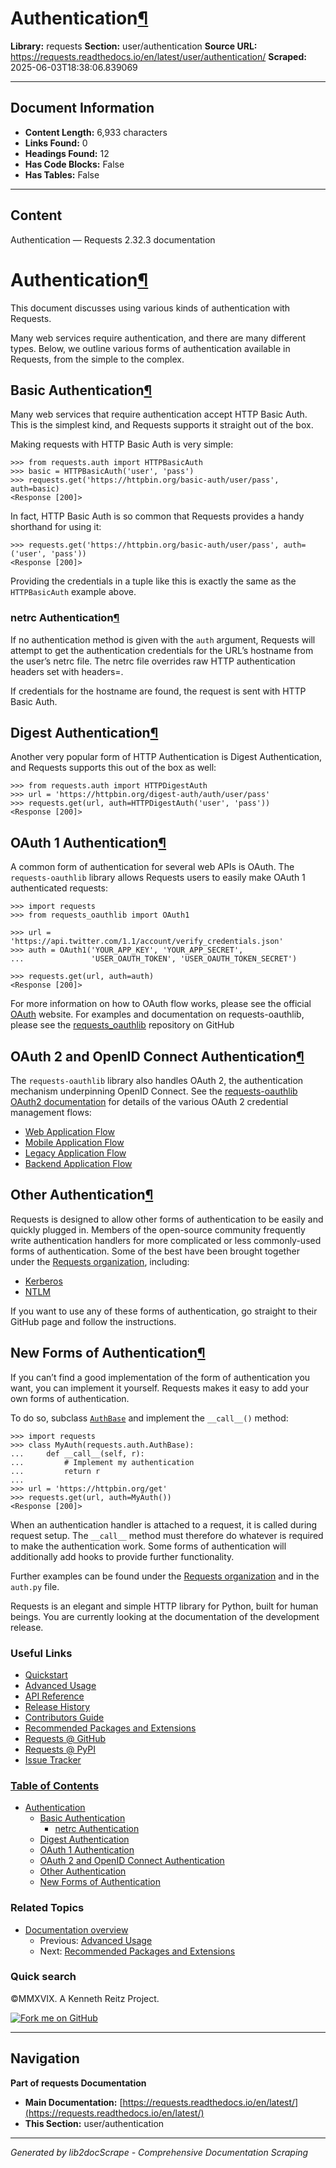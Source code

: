 # Authentication[¶](#authentication "Link to this heading")

**Library:** requests
**Section:** user/authentication
**Source URL:** https://requests.readthedocs.io/en/latest/user/authentication/
**Scraped:** 2025-06-03T18:38:06.839069

---

## Document Information

- **Content Length:** 6,933 characters
- **Links Found:** 0
- **Headings Found:** 12
- **Has Code Blocks:** False
- **Has Tables:** False

---

## Content


Authentication — Requests 2.32.3 documentation







# Authentication[¶](#authentication "Link to this heading")

This document discusses using various kinds of authentication with Requests.

Many web services require authentication, and there are many different types.
Below, we outline various forms of authentication available in Requests, from
the simple to the complex.

## Basic Authentication[¶](#basic-authentication "Link to this heading")

Many web services that require authentication accept HTTP Basic Auth. This is
the simplest kind, and Requests supports it straight out of the box.

Making requests with HTTP Basic Auth is very simple:

```
>>> from requests.auth import HTTPBasicAuth
>>> basic = HTTPBasicAuth('user', 'pass')
>>> requests.get('https://httpbin.org/basic-auth/user/pass', auth=basic)
<Response [200]>

```

In fact, HTTP Basic Auth is so common that Requests provides a handy shorthand
for using it:

```
>>> requests.get('https://httpbin.org/basic-auth/user/pass', auth=('user', 'pass'))
<Response [200]>

```

Providing the credentials in a tuple like this is exactly the same as the
`HTTPBasicAuth` example above.

### netrc Authentication[¶](#netrc-authentication "Link to this heading")

If no authentication method is given with the `auth` argument, Requests will
attempt to get the authentication credentials for the URL’s hostname from the
user’s netrc file. The netrc file overrides raw HTTP authentication headers
set with headers=.

If credentials for the hostname are found, the request is sent with HTTP Basic
Auth.



## Digest Authentication[¶](#digest-authentication "Link to this heading")

Another very popular form of HTTP Authentication is Digest Authentication,
and Requests supports this out of the box as well:

```
>>> from requests.auth import HTTPDigestAuth
>>> url = 'https://httpbin.org/digest-auth/auth/user/pass'
>>> requests.get(url, auth=HTTPDigestAuth('user', 'pass'))
<Response [200]>

```



## OAuth 1 Authentication[¶](#oauth-1-authentication "Link to this heading")

A common form of authentication for several web APIs is OAuth. The `requests-oauthlib`
library allows Requests users to easily make OAuth 1 authenticated requests:

```
>>> import requests
>>> from requests_oauthlib import OAuth1

>>> url = 'https://api.twitter.com/1.1/account/verify_credentials.json'
>>> auth = OAuth1('YOUR_APP_KEY', 'YOUR_APP_SECRET',
...               'USER_OAUTH_TOKEN', 'USER_OAUTH_TOKEN_SECRET')

>>> requests.get(url, auth=auth)
<Response [200]>

```

For more information on how to OAuth flow works, please see the official [OAuth](https://oauth.net/) website.
For examples and documentation on requests-oauthlib, please see the [requests\_oauthlib](https://github.com/requests/requests-oauthlib)
repository on GitHub


## OAuth 2 and OpenID Connect Authentication[¶](#oauth-2-and-openid-connect-authentication "Link to this heading")

The `requests-oauthlib` library also handles OAuth 2, the authentication mechanism
underpinning OpenID Connect. See the [requests-oauthlib OAuth2 documentation](https://requests-oauthlib.readthedocs.io/en/latest/oauth2_workflow.html) for
details of the various OAuth 2 credential management flows:

* [Web Application Flow](https://requests-oauthlib.readthedocs.io/en/latest/oauth2_workflow.html#web-application-flow)
* [Mobile Application Flow](https://requests-oauthlib.readthedocs.io/en/latest/oauth2_workflow.html#mobile-application-flow)
* [Legacy Application Flow](https://requests-oauthlib.readthedocs.io/en/latest/oauth2_workflow.html#legacy-application-flow)
* [Backend Application Flow](https://requests-oauthlib.readthedocs.io/en/latest/oauth2_workflow.html#backend-application-flow)

## Other Authentication[¶](#other-authentication "Link to this heading")

Requests is designed to allow other forms of authentication to be easily and
quickly plugged in. Members of the open-source community frequently write
authentication handlers for more complicated or less commonly-used forms of
authentication. Some of the best have been brought together under the
[Requests organization](https://github.com/requests), including:

* [Kerberos](https://github.com/requests/requests-kerberos)
* [NTLM](https://github.com/requests/requests-ntlm)

If you want to use any of these forms of authentication, go straight to their
GitHub page and follow the instructions.


## New Forms of Authentication[¶](#new-forms-of-authentication "Link to this heading")

If you can’t find a good implementation of the form of authentication you
want, you can implement it yourself. Requests makes it easy to add your own
forms of authentication.

To do so, subclass [`AuthBase`](../../api/#requests.auth.AuthBase "requests.auth.AuthBase") and implement the
`__call__()` method:

```
>>> import requests
>>> class MyAuth(requests.auth.AuthBase):
...     def __call__(self, r):
...         # Implement my authentication
...         return r
...
>>> url = 'https://httpbin.org/get'
>>> requests.get(url, auth=MyAuth())
<Response [200]>

```

When an authentication handler is attached to a request,
it is called during request setup. The `__call__` method must therefore do
whatever is required to make the authentication work. Some forms of
authentication will additionally add hooks to provide further functionality.

Further examples can be found under the [Requests organization](https://github.com/requests) and in the
`auth.py` file.






Requests is an elegant and simple HTTP library for Python, built for
human beings. You are currently looking at the documentation of the
development release.

### Useful Links

* [Quickstart](../quickstart/)
* [Advanced Usage](../advanced/)
* [API Reference](../../api/)
* [Release History](../../community/updates/#release-history)
* [Contributors Guide](../../dev/contributing/)
* [Recommended Packages and Extensions](../../community/recommended/)
* [Requests @ GitHub](https://github.com/psf/requests)
* [Requests @ PyPI](https://pypi.org/project/requests/)
* [Issue Tracker](https://github.com/psf/requests/issues)

### [Table of Contents](../../)

* [Authentication](#)
  + [Basic Authentication](#basic-authentication)
    - [netrc Authentication](#netrc-authentication)
  + [Digest Authentication](#digest-authentication)
  + [OAuth 1 Authentication](#oauth-1-authentication)
  + [OAuth 2 and OpenID Connect Authentication](#oauth-2-and-openid-connect-authentication)
  + [Other Authentication](#other-authentication)
  + [New Forms of Authentication](#new-forms-of-authentication)
### Related Topics

* [Documentation overview](../../)
  + Previous: [Advanced Usage](../advanced/ "previous chapter")
  + Next: [Recommended Packages and Extensions](../../community/recommended/ "next chapter")

### Quick search








©MMXVIX. A Kenneth Reitz Project.

[![Fork me on GitHub](https://github.blog/wp-content/uploads/2008/12/forkme_right_darkblue_121621.png)](https://github.com/requests/requests)


---

## Navigation

**Part of requests Documentation**
- **Main Documentation:** [https://requests.readthedocs.io/en/latest/](https://requests.readthedocs.io/en/latest/)
- **This Section:** user/authentication

---

*Generated by lib2docScrape - Comprehensive Documentation Scraping*
